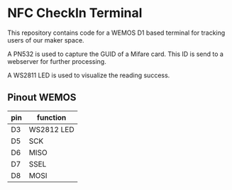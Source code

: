 # NFC CheckIn Terminal

This repository contains code for a WEMOS D1 based terminal for tracking users of our maker space.

A PN532 is used to capture the GUID of a Mifare card. This ID is send to a webserver for further processing.

A WS2811 LED is used to visualize the reading success.


## Pinout WEMOS

| pin | function
| --- | ---
| D3  | WS2812 LED
| D5  | SCK
| D6  | MISO
| D7  | SSEL
| D8  | MOSI
